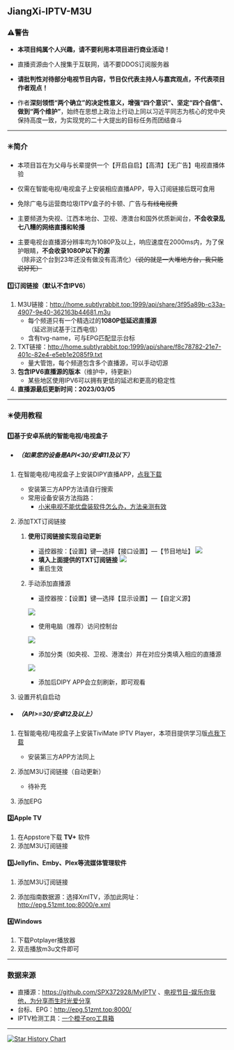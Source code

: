 ## JiangXi-IPTV-M3U

### ⚠️警告

- **本项目纯属个人兴趣，请不要利用本项目进行商业活动！**

- 直播资源由个人搜集于互联网，请不要DDOS订阅服务器

- **请批判性对待部分电视节目内容，节目仅代表主持人与嘉宾观点，不代表项目作者观点！**
- 作者**深刻领悟“两个确立”的决定性意义，增强“四个意识”、坚定“四个自信”、做到“两个维护”**，始终在思想上政治上行动上同以习近平同志为核心的党中央保持高度一致，为实现党的二十大提出的目标任务而团结奋斗

---

### ✳️简介

- 本项目旨在为父母与长辈提供一个【开启自启】【高清】【无广告】电视直播体验

- 仅需在智能电视/电视盒子上安装相应直播APP，导入订阅链接后既可食用

- 免除广电与运营商垃圾ITPV盒子的卡顿、广告与~~有线电视费~~

- 主要频道为央视、江西本地台、卫视、港澳台和国外优质新闻台，**不会收录乱七八糟的网络直播和轮播**

- 主要电视台直播源分辨率均为1080P及以上，响应速度在2000ms内，为了保护眼睛，**不会收录1080P以下的源**（除非这个台到23年还没有做没有高清化）~~（说的就是一大堆地方台，我只能说好死）~~


#### 1️⃣订阅链接（默认不含IPV6）

1. M3U链接：http://home.subtlyrabbit.top:1999/api/share/3f95a89b-c33a-4907-9e40-362163b44681.m3u
   - 每个频道只有一个精选过的**1080P低延迟直播源**（延迟测试基于江西电信）
   - 含有tvg-name，可与EPG匹配显示台标
2. TXT链接：http://home.subtlyrabbit.top:1999/api/share/f8c78782-21e7-401c-82e4-e5eb1e2085f9.txt
   - 量大管饱，每个频道包含多个直播源，可以手动切源
3. **包含IPV6直播源的版本**（维护中，待更新）
   - 某些地区使用IPV6可以拥有更低的延迟和更高的稳定性
4. **直播源最后更新时间：2023/03/05**


---


### ✴️使用教程

#### 1️⃣基于安卓系统的智能电视/电视盒子
- ##### （如果您的设备是API<30/安卓11及以下）


1. 在智能电视/电视盒子上安装DIPY直播APP，[点我下载](https://github.com/subtlyrabbit/JiangXi-IPTV-M3U/releases)

   - 安装第三方APP方法请自行搜索
   - 常用设备安装方法指路：
     - [小米电视不能优盘装软件怎么办，方法亲测有效]( https://weibo.com/3185567812/MlZ7uD0dG)
   
2. 添加TXT订阅链接
   1. **使用订阅链接实现自动更新**
      
      - 遥控器按：【设置】键—选择【接口设置】—【节目地址】
      ![](https://imghost.subtlyrabbit.top//images%E8%87%AA%E5%8A%A8%E6%B7%BB%E5%8A%A0%E7%9B%B4%E6%92%AD%E6%BA%901.jpg)
      - **填入上面提供的TXT订阅链接**
      ![](https://imghost.subtlyrabbit.top//imagesScreenshot_2023-03-05-10-23-16-078_com.player.diyp2020.jpg)
      - 重启生效
      
   2. 手动添加直播源
      - 遥控器按：【设置】键—选择【显示设置】—【自定义源】
   
       ![](https://imghost.subtlyrabbit.top//images%E6%89%8B%E5%8A%A8%E6%B7%BB%E5%8A%A0%E7%9B%B4%E6%92%AD%E6%BA%901.jpg)
   
      - 使用电脑（推荐）访问控制台
   
       ![](https://imghost.subtlyrabbit.top//images%E6%89%8B%E5%8A%A8%E6%B7%BB%E5%8A%A0%E7%9B%B4%E6%92%AD%E6%BA%902.jpg)
   
      - 添加分类（如央视、卫视、港澳台）并在对应分类填入相应的直播源
   
      ![](https://imghost.subtlyrabbit.top//images%E6%89%8B%E5%8A%A8%E6%B7%BB%E5%8A%A0%E7%9B%B4%E6%92%AD%E6%BA%903.png)
      - 添加后DIPY APP会立刻刷新，即可观看
   
3.  设置开机自启动

- ##### （API>=30/安卓12及以上）

1. 在智能电视/电视盒子上安装TiviMate IPTV Player，本项目提供学习版[点我下载](https://github.com/subtlyrabbit/JiangXi-IPTV-M3U/releases)

   - 安装第三方APP方法同上
2. 添加M3U订阅链接（自动更新）
   - 待补充
3. 添加EPG

#### 2️⃣Apple TV

1. 在Appstore下载 **TV+** 软件
2. 添加M3U订阅链接

#### 3️⃣Jellyfin、Emby、Plex等流媒体管理软件
1. 添加M3U订阅链接

2. 添加指南数据源：选择XmlTV，添加此网址：http://epg.51zmt.top:8000/e.xml

#### 4️⃣Windows

1. 下载Potplayer播放器
2. 双击播放m3u文件即可

---

### 数据来源

- 直播源：https://github.com/SPX372928/MyIPTV 、[电视节目-娱乐你我他，为分享而生时光爱分享](https://blog.wemtime.com/dszb)
- 台标、EPG：http://epg.51zmt.top:8000/
- IPTV检测工具：[一个橙子pro工具箱](https://github.com/biancangming/wtv/wiki/一个橙子pro工具箱使用指南)

---

[![Star History Chart](https://api.star-history.com/svg?repos=subtlyrabbit/JiangXi-IPTV-M3U&type=Date)](https://star-history.com/#subtlyrabbit/JiangXi-IPTV-M3U)
